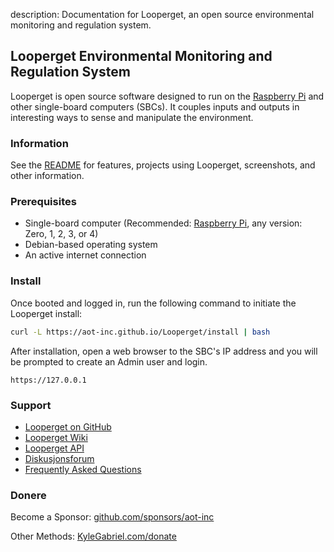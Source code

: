 description: Documentation for Looperget, an open source environmental monitoring and regulation system.

## Looperget Environmental Monitoring and Regulation System

Looperget is open source software designed to run on the [Raspberry Pi](https://en.wikipedia.org/wiki/Raspberry_Pi) and other single-board computers (SBCs). It couples inputs and outputs in interesting ways to sense and manipulate the environment.

### Information

See the [README](https://github.com/aot-inc/Looperget#uses) for features, projects using Looperget, screenshots, and other information.

### Prerequisites

*   Single-board computer (Recommended: [Raspberry Pi](https://www.raspberrypi.org/), any version: Zero, 1, 2, 3, or 4)
*   Debian-based operating system
*   An active internet connection

### Install

Once booted and logged in, run the following command to initiate the Looperget install:

```bash
curl -L https://aot-inc.github.io/Looperget/install | bash
```

After installation, open a web browser to the SBC's IP address and you will be prompted to create an Admin user and login.

```
https://127.0.0.1
```

### Support

*   [Looperget on GitHub](https://github.com/aot-inc/Looperget)
*   [Looperget Wiki](https://github.com/aot-inc/Looperget/wiki)
*   [Looperget API](https://aot-inc.github.io/Looperget/looperget-api.html)
*   [Diskusjonsforum](https://forum.radicaldiy.com)
*   [Frequently Asked Questions](https://forum.radicaldiy.com/docs?category=23&tags=looperget)

### Donere

Become a Sponsor: [github.com/sponsors/aot-inc](https://github.com/sponsors/aot-inc)

Other Methods: [KyleGabriel.com/donate](https://kylegabriel.com/donate)
